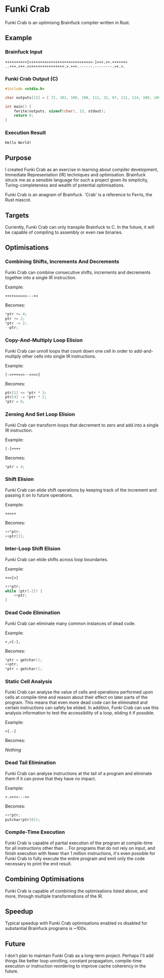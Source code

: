 # Funki Crab

Funki Crab is an optimising Brainfuck compiler written in Rust.

## Example

### Brainfuck Input

```bf
++++++++++[>+++++++>++++++++++>+++>+<<<<-]>++.>+.+++++++
..+++.>++.<<+++++++++++++++.>.+++.------.--------.>+.>.
```
### Funki Crab Output (C)

```c
#include <stdio.h>

char outputs[13] = { 72, 101, 108, 108, 111, 32, 87, 111, 114, 108, 100, 33, 10 };

int main() {
    fwrite(outputs, sizeof(char), 13, stdout);
	return 0;
}
```

### Execution Result

```
Hello World!
```

## Purpose

I created Funki Crab as an exercise in learning about compiler development, Immediate Representation (IR) techniques and optimisation. Brainfuck struck me as a
sensible language for such a project given its simplicity, Turing-completeness and wealth of potential optimisations.

Funki Crab is an anagram of Brainfuck. 'Crab' is a reference to Ferris, the Rust mascot.

## Targets

Currently, Funki Crab can only transpile Brainfuck to C. In the future, it will be capable of compiling to assembly or even raw binaries.

## Optimisations

### Combining Shifts, Increments And Decrements

Funki Crab can combine consecutive shifts, increments and decrements together into a single IR instruction.

Example:

`++++>>>><<---+<`

Becomes:

```c
*ptr += 4;
ptr += 2;
*ptr -= 2;
--ptr;
```

### Copy-And-Multiply Loop Elision

Funki Crab can unroll loops that count down one cell in order to add-and-multiply other cells into single IR instructions.

Example:

`[->+++>>>--<<<<]`

Becomes:

```c
ptr[1] += *ptr * 3;
ptr[4] -= *ptr * 2;
*ptr = 0;
```

### Zeroing And Set Loop Elision

Funki Crab can transform loops that decrement to zero and add into a single IR instruction.

Example:

`[-]++++`

Becomes:

```c
*ptr = 4;
```

### Shift Elision

Funki Crab can elide shift operations by keeping track of the increment and passing it on to future operations.

Example:

`+>>>+`

Becomes:

```c
++*ptr;
++ptr[3];
```

### Inter-Loop Shift Elision

Funki Crab can elide shifts across loop boundaries.

Example:

`+<<[>]`

```c
++*ptr;
while (ptr[-2]) {
	++ptr;
}
```

### Dead Code Elimination

Funki Crab can eliminate many common instances of dead code.

Example:

`+,>[-],`

Becomes:

```c
*ptr = getchar();
++ptr;
*ptr = getchar();
```

### Static Cell Analysis

Funki Crab can analyse the value of cells and operations performed upon cells at compile-time and reason about their effect on later parts of the program.
This means that even more dead code can be eliminated and certain instructions can safely be elided. In addition, Funki Crab can use this analysis information to
test the accessibility of a loop, eliding it if possible.

Example:

`>[.-]`

Becomes:

*Nothing*

### Dead Tail Elimination

Funki Crab can analyse instructions at the tail of a program and eliminate them if it can prove that they have no impact.

Example:

`+.>>+<---+>`

Becomes:

```c
++*ptr;
putchar(ptr[0]);
```

### Compile-Time Execution

Funki Crab is capable of partial execution of the program at compile-time for all instructions other than `.`. For programs that do not rely on input, and finish
execution with fewer than 1 million instructions, it's even possible for Funki Crab to fully execute the entire program and emit only the code necessary to print
the end result.

## Combining Optimisations

Funki Crab is capable of combining the optimisations listed above, and more, through multiple transformations of the IR.

## Speedup

Typical speedup with Funki Crab optimisations enabled vs disabled for substantial Brainfuck programs is ~100x.

## Future

I don't plan to maintain Funki Crab as a long-term project. Perhaps I'll add things like better loop unrolling, constant propagation, compile-time execution or
instruction reordering to improve cache coherency in the future.

